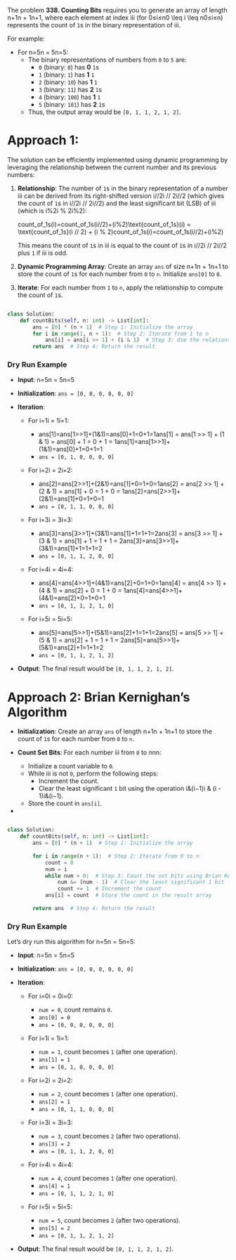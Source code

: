 
The problem **338. Counting Bits** requires you to generate an array of length n+1n + 1n+1, where each element at index iii (for 0≤i≤n0 \leq i \leq n0≤i≤n) represents the count of `1`s in the binary representation of iii.

For example:

- For n=5n = 5n=5:
    - The binary representations of numbers from `0` to `5` are:
        - `0` (binary: `0`) has **0** `1`s
        - `1` (binary: `1`) has **1** `1`
        - `2` (binary: `10`) has **1** `1`
        - `3` (binary: `11`) has **2** `1`s
        - `4` (binary: `100`) has **1** `1`
        - `5` (binary: `101`) has **2** `1`s
    - Thus, the output array would be `[0, 1, 1, 2, 1, 2]`.

# Approach 1:

The solution can be efficiently implemented using dynamic programming by leveraging the relationship between the current number and its previous numbers:

1. **Relationship**: The number of `1`s in the binary representation of a number iii can be derived from its right-shifted version i//2i // 2i//2 (which gives the count of `1`s in i//2i // 2i//2) and the least significant bit (LSB) of iii (which is i%2i \% 2i%2):
    
    count_of_1s(i)=count_of_1s(i//2)+(i%2)\text{count\_of\_1s}(i) = \text{count\_of\_1s}(i // 2) + (i \% 2)count_of_1s(i)=count_of_1s(i//2)+(i%2)
    
    This means the count of `1`s in iii is equal to the count of `1`s in i//2i // 2i//2 plus `1` if iii is odd.
    
2. **Dynamic Programming Array**: Create an array `ans` of size n+1n + 1n+1 to store the count of `1`s for each number from `0` to `n`. Initialize `ans[0]` to `0`.
    
3. **Iterate**: For each number from `1` to `n`, apply the relationship to compute the count of `1`s.


```python

class Solution:
    def countBits(self, n: int) -> List[int]:
        ans = [0] * (n + 1)  # Step 1: Initialize the array
        for i in range(1, n + 1):  # Step 2: Iterate from 1 to n
            ans[i] = ans[i >> 1] + (i & 1)  # Step 3: Use the relationship
        return ans  # Step 4: Return the result


```

### Dry Run Example

- **Input**: n=5n = 5n=5
    
- **Initialization**: `ans = [0, 0, 0, 0, 0, 0]`
    
- **Iteration**:
    
    - For i=1i = 1i=1:
        
        - ans[1]=ans[1>>1]+(1&1)=ans[0]+1=0+1=1ans[1] = ans[1 >> 1] + (1 \& 1) = ans[0] + 1 = 0 + 1 = 1ans[1]=ans[1>>1]+(1&1)=ans[0]+1=0+1=1
        - `ans = [0, 1, 0, 0, 0, 0]`
    - For i=2i = 2i=2:
        
        - ans[2]=ans[2>>1]+(2&1)=ans[1]+0=1+0=1ans[2] = ans[2 >> 1] + (2 \& 1) = ans[1] + 0 = 1 + 0 = 1ans[2]=ans[2>>1]+(2&1)=ans[1]+0=1+0=1
        - `ans = [0, 1, 1, 0, 0, 0]`
    - For i=3i = 3i=3:
        
        - ans[3]=ans[3>>1]+(3&1)=ans[1]+1=1+1=2ans[3] = ans[3 >> 1] + (3 \& 1) = ans[1] + 1 = 1 + 1 = 2ans[3]=ans[3>>1]+(3&1)=ans[1]+1=1+1=2
        - `ans = [0, 1, 1, 2, 0, 0]`
    - For i=4i = 4i=4:
        
        - ans[4]=ans[4>>1]+(4&1)=ans[2]+0=1+0=1ans[4] = ans[4 >> 1] + (4 \& 1) = ans[2] + 0 = 1 + 0 = 1ans[4]=ans[4>>1]+(4&1)=ans[2]+0=1+0=1
        - `ans = [0, 1, 1, 2, 1, 0]`
    - For i=5i = 5i=5:
        
        - ans[5]=ans[5>>1]+(5&1)=ans[2]+1=1+1=2ans[5] = ans[5 >> 1] + (5 \& 1) = ans[2] + 1 = 1 + 1 = 2ans[5]=ans[5>>1]+(5&1)=ans[2]+1=1+1=2
        - `ans = [0, 1, 1, 2, 1, 2]`
- **Output**: The final result would be `[0, 1, 1, 2, 1, 2]`.
# Approach 2: Brian Kernighan’s Algorithm

- **Initialization**: Create an array `ans` of length n+1n + 1n+1 to store the count of `1`s for each number from `0` to `n`.
    
- **Count Set Bits**: For each number iii from `0` to nnn:
    
    - Initialize a count variable to `0`.
    - While iii is not `0`, perform the following steps:
        - Increment the count.
        - Clear the least significant `1` bit using the operation i&(i−1)i \& (i - 1)i&(i−1).
    - Store the count in `ans[i]`.
- 
```python

class Solution:
    def countBits(self, n: int) -> List[int]:
        ans = [0] * (n + 1)  # Step 1: Initialize the array
        
        for i in range(n + 1):  # Step 2: Iterate from 0 to n
            count = 0
            num = i
            while num > 0:  # Step 3: Count the set bits using Brian Kernighan's algorithm
                num &= (num - 1)  # Clear the least significant 1 bit
                count += 1  # Increment the count
            ans[i] = count  # Store the count in the result array
            
        return ans  # Step 4: Return the result

```

### Dry Run Example

Let’s dry run this algorithm for n=5n = 5n=5:

- **Input**: n=5n = 5n=5
    
- **Initialization**: `ans = [0, 0, 0, 0, 0, 0]`
    
- **Iteration**:
    
    - For i=0i = 0i=0:
        
        - `num = 0`, count remains `0`.
        - `ans[0] = 0`
        - `ans = [0, 0, 0, 0, 0, 0]`
    - For i=1i = 1i=1:
        
        - `num = 1`, count becomes `1` (after one operation).
        - `ans[1] = 1`
        - `ans = [0, 1, 0, 0, 0, 0]`
    - For i=2i = 2i=2:
        
        - `num = 2`, count becomes `1` (after one operation).
        - `ans[2] = 1`
        - `ans = [0, 1, 1, 0, 0, 0]`
    - For i=3i = 3i=3:
        
        - `num = 3`, count becomes `2` (after two operations).
        - `ans[3] = 2`
        - `ans = [0, 1, 1, 2, 0, 0]`
    - For i=4i = 4i=4:
        
        - `num = 4`, count becomes `1` (after one operation).
        - `ans[4] = 1`
        - `ans = [0, 1, 1, 2, 1, 0]`
    - For i=5i = 5i=5:
        
        - `num = 5`, count becomes `2` (after two operations).
        - `ans[5] = 2`
        - `ans = [0, 1, 1, 2, 1, 2]`
- **Output**: The final result would be `[0, 1, 1, 2, 1, 2]`.